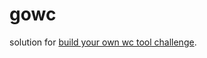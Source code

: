 # gowc

solution for [build your own wc tool challenge](https://codingchallenges.fyi/challenges/challenge-wc).

